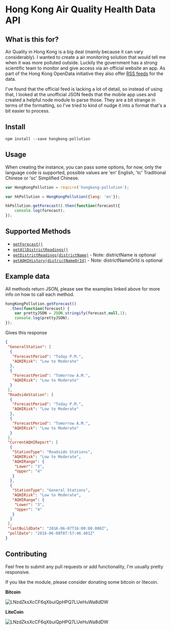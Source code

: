 Hong Kong Air Quality Health Data API
=====================================

## What is this for?

Air Quality in Hong Kong is a big deal (mainly because it can vary considerably). I wanted to create a air monitoring solution that would tell me when it was more polluted outside. Luckily the government has a strong scientific team to monitor and give access via an official website an app. As part of the Hong Kong OpenData initiative they also offer [RSS feeds](http://www.aqhi.gov.hk/epd/ddata/html/out/aqhirss_Eng.xml) for the data.

I've found that the official feed is lacking a lot of detail, so instead of using that, I looked at the unofficial JSON feeds that the mobile app uses and created a helpful node module to parse those. They are a bit strange in terms of the formatting, so I've tried to kind of nudge it into a format that's a bit easier to process.


## Install

`npm install --save hongkong-pollution`


## Usage

When creating the instance, you can pass some options, for now, only the language code is supported, possible values are 'en' English, 'tc' Traditional Chinese or 'sc' Simplified Chinese.

```javascript
var HongKongPollution = require('hongkong-pollution');

var hkPollution = HongKongPollution({lang: 'en'});

hkPollution.getForecast().then(function(forecast){
    console.log(forecast);
});
```


## Supported Methods

* [`getForecast()`](https://github.com/hongkongkiwi/node-hongkong-pollution/blob/master/examples/getForecast.js)
* [`getAllDistrictReadings()`](https://github.com/hongkongkiwi/node-hongkong-pollution/blob/master/examples/getAllDistrictData.js)
* [`getDistrictReadings(districtName)`](https://github.com/hongkongkiwi/node-hongkong-pollution/blob/master/examples/getSpecificDistrictReading.js) - Note: districtName is optional
* [`getAQHIHistory(districtNameOrId)`](https://github.com/hongkongkiwi/node-hongkong-pollution/blob/master/examples/getSpecificDistrictReading.js) - Note: districtNameOrId is optional

## Example data

All methods return JSON, please see the examples linked above for more info on how to call each method.

```javascript
hongKongPollution.getForecast()
  .then(function(forecast) {
    var prettyJSON = JSON.stringify(forecast,null,1);
    console.log(prettyJSON);
});
```

Gives this response

```json
{
 "GeneralStation": [
  {
   "ForecastPeriod": "Today P.M.",
   "AQHIRisk": "Low to Moderate"
  },
  {
   "ForecastPeriod": "Tomorrow A.M.",
   "AQHIRisk": "Low to Moderate"
  }
 ],
 "RoadsideStation": [
  {
   "ForecastPeriod": "Today P.M.",
   "AQHIRisk": "Low to Moderate"
  },
  {
   "ForecastPeriod": "Tomorrow A.M.",
   "AQHIRisk": "Low to Moderate"
  }
 ],
 "CurrentAQHIReport": [
  {
   "StationType": "Roadside Stations",
   "AQHIRisk": "Low to Moderate",
   "AQHIRange": {
    "Lower": "3",
    "Upper": "4"
   }
  },
  {
   "StationType": "General Stations",
   "AQHIRisk": "Low to Moderate",
   "AQHIRange": {
    "Lower": "3",
    "Upper": "4"
   }
  }
 ],
 "lastBuildDate": "2016-06-07T16:00:00.000Z",
 "pollDate": "2016-06-08T07:57:46.401Z"
}
```


## Contributing

Feel free to submit any pull requests or add functionality, I'm usually pretty responsive.

If you like the module, please consider donating some bitcoin or litecoin.

__Bitcoin__

![LNzdZksXcCF6qXbuiQpHPQ7LUeHuWa8dDW](http://i.imgur.com/9rsCfv5.png?1)

__LiteCoin__

![LNzdZksXcCF6qXbuiQpHPQ7LUeHuWa8dDW](http://i.imgur.com/yF1RoHp.png?1)
